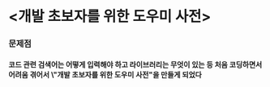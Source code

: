 #  <개발 초보자를 위한 도우미 사전>

<h3>문제점</h3>

<h4>코드 관련 검색어는 어떻게 입력해야 하고 라이브러리는 무엇이 있는 등 처음 코딩하면서 어려움 겪어서 \"개발 초보자를 위한 도우미 사전"을 만들게 되었다 </h4>
